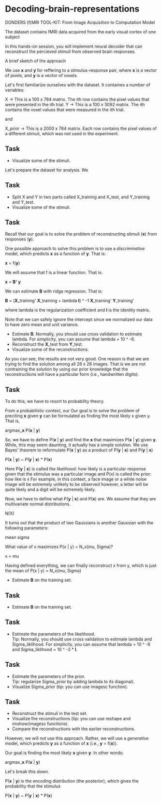 # Decoding-brain-representations
DONDERS (f)MRI TOOL-KIT: From Image Acquisition to Computation Model

The dataset contains fMRI data acquired from the early visual cortex of one subject

In this hands-on session, you will implement neural decoder that can reconstruct the percieved stimuli from observed brain responses.

A brief sketch of the approach

We use **x** and **y** for reffering to a stimulus-response pair, where **x** is a vector of pixels, and **y** is a vector of voxels.



Let's first familiarize ourselves with the dataset. It containes a number of variables:

X -> This is a 100 x 784 matrix. The ith row contains the pixel values that were presented in the ith trial.
Y -> This is a 100 x 3092 matrix. The ith contains the voxel values that were measured in the ith trial.

and

X_prior -> This is a 2000 x 784 matrix. Each row contains the pixel values of a different stimuli, which was not used in the experiment.


## Task

- Visualize some of the stimuli.


Let's prepare the dataset for analysis. We 


## Task


- Split X and Y in two parts called X_training and X_test, and Y_training and Y_test.
- Visualize some of the stimuli.


## Task

Recall that our goal is to solve the problem of reconstructing stimuli (**x**) from responses (**y**).

One possible approach to solve this problem is to use a *discriminative* model, which predicts **x** as a function of **y**. That is:

**x** = f(**y**)

We will assume that f is a linear function. That is:

**x** = **B'** **y**

We can estimate **B** with ridge regression. That is:

**B** = (**X**_training' **X**_training + lambda **I**) ^ -1 **X**_training' **Y**_training'

where lambda is the regularization coefficient and **I** is the identity matrix.

Note that we can safely ignore the intercept since we normalized our data to have zero mean and unit variance.

- Estimate **B**. Normally, you should use cross validation to estimate lambda. For simplicity, you can assume that lambda = 10 ^ -6.
- Reconstruct the **X**_test from **Y**_test.
- Visualize some of the reconstructions.

As you can see, the results are not very good. One reason is that we are trying to find the solution among all 28 x 28 images. That is we are not contraining the solution by using our prior knowledge that the reconstructions will have a particular form (i.e., handwritten digits). 

## Task

To do this, we have to resort to probability theory.

From a probabilistic context, our Our goal is to solve the problem of preciting **x** given **y** can be formulated as finding the most likely x given y. That is,

argmax_**x** P(**x** | **y**)

So, we have to define P(**x** | **y**) and find the **x** that maximizes P(**x** | **y**) given **y**. While, this may seem daunting, it actually has a simple solution. We use Bayes' theorem to reformulate P(**x** | **y**) as a product of P(**y** | **x**) and P(**y** | **x**)

P(**x** | **y**) ~ P(**y** | **x**) * P(**x**)

Here P(**y** | **x**) is called the likelihood: how likely is a particular response given that the stimulus was a particular image and P(x) is called the prior: how like is x For example, in this context, a face image or a white noise image will be extremely unlikely to be observed however, a letter will be quite likely and a digit will be extremely likely.

Now, we have to define what P(**y** | **x**) and P(**x**) are. We assume that they are multivariate normal distributions.



N(X)

It turns out that the product of two Gaussians is another Gaussian with the following parameters:

mean
sigma

What value of x maximizes P(x | y) = N_x(mu, Sigma)?

x = mu

Having defined everything, we can finally reconstruct x from y, which is just the mean of P(x | y) = N_x(mu, Sigma)

- Estimate **B** on the training set.


## Task

- Estimate **B** on the training set.

## Task

- Estimate the parameters of the likelihood.  
Tip: Normally, you should use cross validation to estimate lambda and Sigma_liklihood. For simplicity, you can assume that lambda = 10 ^ -6 and Sigma_liklihood = 10 ^ -3 * **I**.

## Task

- Estimate the parameters of the prior.  
Tip: regularize Sigma_prior by adding lambda to its diagonal).
- Visualize Sigma_prior (tip: you can use imagesc function).

## Task

- Reconstruct the stimuli in the test set.
- Visualize the reconstructions (tip: you can use reshape and imshow/imagesc functions).
- Compare the reconstructions with the earlier reconstructions.


However, we will not use this approach. Rather, we will use a *generative* model, which predicts **y** as a function of **x** (i.e., **y** = f(**x**)).


Our goal is finding the most likely **x** given **y**. In other words:

argmax_**x** P(**x** | **y**)

Let's break this down.

P(**x** | **y**) is the encoding distribution (the posterior), which gives the probability that the stimulus 



P(**x** | **y**) ~ P(**y** | **x**) * P(**x**)



